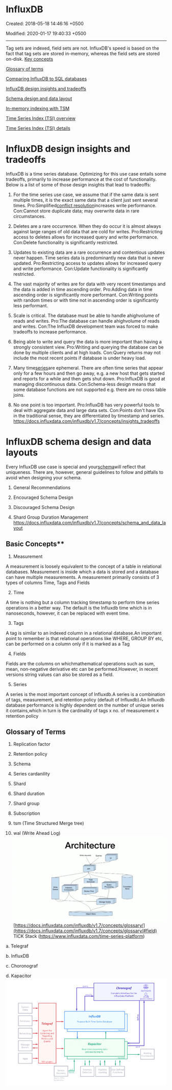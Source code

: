 # InfluxDB

Created: 2018-05-18 14:46:16 +0500

Modified: 2020-01-17 19:40:33 +0500

---

Tag sets are indexed, field sets are not. InfluxDB's speed is based on the fact that tag sets are stored in-memory, whereas the field sets are stored on-disk.
[Key concepts](https://docs.influxdata.com/influxdb/v1.7/concepts/key_concepts/)

[Glossary of terms](https://docs.influxdata.com/influxdb/v1.7/concepts/glossary/)

[Comparing InfluxDB to SQL databases](https://docs.influxdata.com/influxdb/v1.7/concepts/crosswalk/)

[InfluxDB design insights and tradeoffs](https://docs.influxdata.com/influxdb/v1.7/concepts/insights_tradeoffs/)

[Schema design and data layout](https://docs.influxdata.com/influxdb/v1.7/concepts/schema_and_data_layout/)

[In-memory indexing with TSM](https://docs.influxdata.com/influxdb/v1.7/concepts/storage_engine/)

[Time Series Index (TSI) overview](https://docs.influxdata.com/influxdb/v1.7/concepts/time-series-index/)

[Time Series Index (TSI) details](https://docs.influxdata.com/influxdb/v1.7/concepts/tsi-details/)
# InfluxDB design insights and tradeoffs

InfluxDB is a time series database. Optimizing for this use case entails some tradeoffs, primarily to increase performance at the cost of functionality. Below is a list of some of those design insights that lead to tradeoffs:

1.  For the time series use case, we assume that if the same data is sent multiple times, it is the exact same data that a client just sent several times.
    Pro:Simplified[conflict resolution](https://docs.influxdata.com/influxdb/v1.7/troubleshooting/frequently-asked-questions/#how-does-influxdb-handle-duplicate-points)increases write performance.
    Con:Cannot store duplicate data; may overwrite data in rare circumstances.

2.  Deletes are a rare occurrence. When they do occur it is almost always against large ranges of old data that are cold for writes.
    Pro:Restricting access to deletes allows for increased query and write performance.
    Con:Delete functionality is significantly restricted.

3.  Updates to existing data are a rare occurrence and contentious updates never happen. Time series data is predominantly new data that is never updated.
    Pro:Restricting access to updates allows for increased query and write performance.
    Con:Update functionality is significantly restricted.

4.  The vast majority of writes are for data with very recent timestamps and the data is added in time ascending order.
    Pro:Adding data in time ascending order is significantly more performant.
    Con:Writing points with random times or with time not in ascending order is significantly less performant.

5.  Scale is critical. The database must be able to handle ahighvolume of reads and writes.
    Pro:The database can handle ahighvolume of reads and writes.
    Con:The InfluxDB development team was forced to make tradeoffs to increase performance.

6.  Being able to write and query the data is more important than having a strongly consistent view.
    Pro:Writing and querying the database can be done by multiple clients and at high loads.
    Con:Query returns may not include the most recent points if database is under heavy load.

7.  Many time[series](https://docs.influxdata.com/influxdb/v1.7/concepts/glossary/#series)are ephemeral. There are often time series that appear only for a few hours and then go away, e.g. a new host that gets started and reports for a while and then gets shut down.
    Pro:InfluxDB is good at managing discontinuous data.
    Con:Schema-less design means that some database functions are not supported e.g. there are no cross table joins.

8.  No one point is too important.
    Pro:InfluxDB has very powerful tools to deal with aggregate data and large data sets.
    Con:Points don't have IDs in the traditional sense, they are differentiated by timestamp and series.
<https://docs.influxdata.com/influxdb/v1.7/concepts/insights_tradeoffs>
# InfluxDB schema design and data layouts

Every InfluxDB use case is special and your[schema](https://docs.influxdata.com/influxdb/v1.7/concepts/glossary/#schema)will reflect that uniqueness. There are, however, general guidelines to follow and pitfalls to avoid when designing your schema.

1.  General Recommendations

2.  Encouraged Schema Design

3.  Discouraged Schema Design

4.  Shard Group Duration Management
<https://docs.influxdata.com/influxdb/v1.7/concepts/schema_and_data_layout>

## Basic Concepts**

1.  Measurement

A measurement is loosely equivalent to the concept of a table in relational databases. Measurement is inside which a data is stored and a database can have multiple measurements. A measurement primarily consists of 3 types of columns Time, Tags and Fields

2.  Time

A time is nothing but a column tracking timestamp to perform time series operations in a better way. The default is the Influxdb time which is in nanoseconds, however, it can be replaced with event time.

3.  Tags

A tag is similar to an indexed column in a relational database.An important point to remember is that relational operations like WHERE, GROUP BY etc, can be performed on a column only if it is marked as a Tag

4.  Fields

Fields are the columns on whichmathematical operations such as sum, mean, non-negative derivative etc can be performed.However, in recent versions string values can also be stored as a field.

5.  Series

A series is the most important concept of Influxdb.A series is a combination of tags, measurement, and retention policy (default of Influxdb).An Influxdb database performance is highly dependent on the number of unique series it contains,which in turn is the cardinality of tags x no. of measurement x retention policy
## Glossary of Terms

1.  Replication factor

2.  Retention policy

3.  Schema

4.  Series cardanility

5.  Shard

6.  Shard duration

7.  Shard group

8.  Subscription

9.  tsm (Time Structured Merge tree)

10. wal (Write Ahead Log)
![image](media/InfluxDB-image1.png)[https://docs.influxdata.com/influxdb/v1.7/concepts/glossary/](https://docs.influxdata.com/influxdb/v1.7/concepts/glossary/#field)
TICK Stack (<https://www.influxdata.com/time-series-platform>)

a.  Telegraf

b.  InfluxDB

c.  Choronograf

d.  Kapacitor
![image](media/InfluxDB-image2.png)